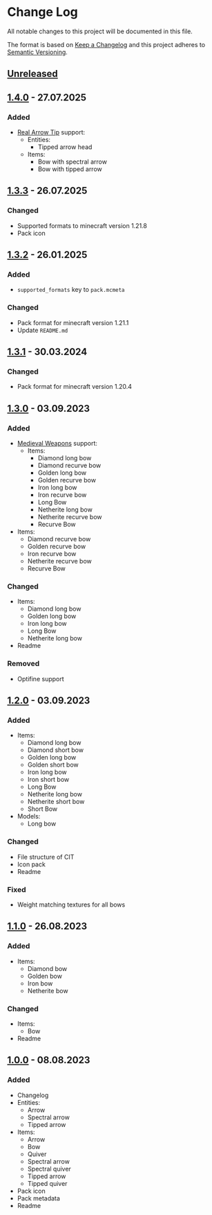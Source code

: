 # Change Log

All notable changes to this project will be documented in this file.

The format is based on [Keep a Changelog](http://keepachangelog.com/)
and this project adheres to [Semantic Versioning](http://semver.org/).

## [Unreleased]

## [1.4.0] - 27.07.2025

### Added

- [Real Arrow Tip](https://modrinth.com/mod/real-arrow-tip) support:
  - Entities:
    - Tipped arrow head
  - Items:
    - Bow with spectral arrow
    - Bow with tipped arrow

## [1.3.3] - 26.07.2025

### Changed

- Supported formats to minecraft version 1.21.8
- Pack icon

## [1.3.2] - 26.01.2025

### Added

- `supported_formats` key to `pack.mcmeta`

### Changed

- Pack format for minecraft version 1.21.1
- Update `README.md`

## [1.3.1] - 30.03.2024

### Changed

- Pack format for minecraft version 1.20.4

## [1.3.0] - 03.09.2023

### Added

- [Medieval Weapons](https://modrinth.com/mod/medievalweapons) support:
  - Items:
    - Diamond long bow
    - Diamond recurve bow
    - Golden long bow
    - Golden recurve bow
    - Iron long bow
    - Iron recurve bow
    - Long Bow
    - Netherite long bow
    - Netherite recurve bow
    - Recurve Bow
- Items:
  - Diamond recurve bow
  - Golden recurve bow
  - Iron recurve bow
  - Netherite recurve bow
  - Recurve Bow

### Changed

- Items:
  - Diamond long bow
  - Golden long bow
  - Iron long bow
  - Long Bow
  - Netherite long bow
- Readme

### Removed

- Optifine support

## [1.2.0] - 03.09.2023

### Added

- Items:
  - Diamond long bow
  - Diamond short bow
  - Golden long bow
  - Golden short bow
  - Iron long bow
  - Iron short bow
  - Long Bow
  - Netherite long bow
  - Netherite short bow
  - Short Bow
- Models:
  - Long bow

### Changed

- File structure of CIT
- Icon pack
- Readme

### Fixed

- Weight matching textures for all bows

## [1.1.0] - 26.08.2023

### Added

- Items:
  - Diamond bow
  - Golden bow
  - Iron bow
  - Netherite bow

### Changed

- Items:
  - Bow
- Readme

## [1.0.0] - 08.08.2023

### Added

- Changelog
- Entities:
  - Arrow
  - Spectral arrow
  - Tipped arrow
- Items:
  - Arrow
  - Bow
  - Quiver
  - Spectral arrow
  - Spectral quiver
  - Tipped arrow
  - Tipped quiver
- Pack icon
- Pack metadata
- Readme

[Unreleased]: https://github.com/Konsyliarz42/bow-and-arrow/compare/1.4.0...master
[1.4.0]: https://github.com/Konsyliarz42/bow-and-arrow/compare/1.3.3...1.4.0
[1.3.3]: https://github.com/Konsyliarz42/bow-and-arrow/compare/1.3.2...1.3.3
[1.3.2]: https://github.com/Konsyliarz42/bow-and-arrow/compare/1.3.1...1.3.2
[1.3.1]: https://github.com/Konsyliarz42/bow-and-arrow/compare/1.3.0...1.3.1
[1.3.0]: https://github.com/Konsyliarz42/bow-and-arrow/compare/1.2.0...1.3.0
[1.2.0]: https://github.com/Konsyliarz42/bow-and-arrow/compare/1.1.0...1.2.0
[1.1.0]: https://github.com/Konsyliarz42/bow-and-arrow/compare/1.0.0...1.1.0
[1.0.0]: https://github.com/Konsyliarz42/bow-and-arrow/tree/1.0.0
